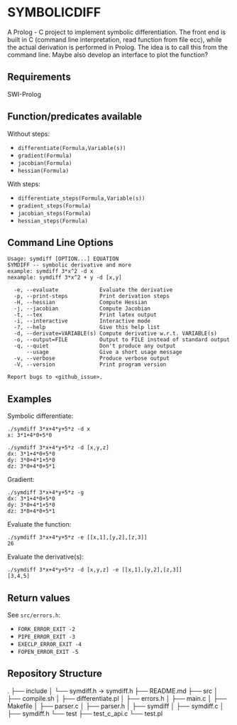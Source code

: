 # SYMBOLICDIFF
A Prolog - C project to implement symbolic differentiation.
The front end is built in C (command line interpretation, read function from file ecc), while the actual derivation is performed in Prolog.
The idea is to call this from the command line.
Maybe also develop an interface to plot the function?

## Requirements
SWI-Prolog
    
## Function/predicates available
Without steps:
- `differentiate(Formula,Variable(s))`
- `gradient(Formula)`
- `jacobian(Formula)`
- `hessian(Formula)`

With steps:
- `differentiate_steps(Formula,Variable(s))`
- `gradient_steps(Formula)`
- `jacobian_steps(Formula)`
- `hessian_steps(Formula)`

## Command Line Options
```
Usage: symdiff [OPTION...] EQUATION
SYMDIFF -- symbolic derivative and more
example: symdiff 3*x^2 -d x
nexample: symdiff 3*x^2 + y -d [x,y]

  -e, --evaluate             Evaluate the derivative
  -p, --print-steps          Print derivation steps
  -H, --hessian              Compute Hessian
  -j, --jacobian             Compute Jacobian
  -t, --tex                  Print latex output
  -i, --interactive          Interactive mode
  -?, --help                 Give this help list
  -d, --derivate=VARIABLE(s) Compute derivative w.r.t. VARIABLE(s)
  -o, --output=FILE          Output to FILE instead of standard output
  -q, --quiet                Don't produce any output
      --usage                Give a short usage message
  -v, --verbose              Produce verbose output
  -V, --version              Print program version

Report bugs to <github_issue>.
```
## Examples
Symbolic differentiate: 
```
./symdiff 3*x+4*y+5*z -d x
x: 3*1+4*0+5*0
```

```
./symdiff 3*x+4*y+5*z -d [x,y,z]
dx: 3*1+4*0+5*0
dy: 3*0+4*1+5*0
dz: 3*0+4*0+5*1
```

Gradient:
```
./symdiff 3*x+4*y+5*z -g
dx: 3*1+4*0+5*0
dy: 3*0+4*1+5*0
dz: 3*0+4*0+5*1
```

Evaluate the function:
```
./symdiff 3*x+4*y+5*z -e [[x,1],[y,2],[z,3]]
26
```

Evaluate the derivative(s):
```
./symdiff 3*x+4*y+5*z -d [x,y,z] -e [[x,1],[y,2],[z,3]]
[3,4,5]
```

## Return values
See `src/errors.h`:
- `FORK_ERROR_EXIT -2`
- `PIPE_ERROR_EXIT -3`
- `EXECLP_ERROR_EXIT -4`
- `FOPEN_ERROR_EXIT -5`

## Repository Structure
.
├── include
│   └── symdiff.h -> symdiff.h
├── README.md
├── src
│   ├── compile.sh
│   ├── differentiate.pl
│   ├── errors.h
│   ├── main.c
│   ├── Makefile
│   ├── parser.c
│   ├── parser.h
│   ├── symdiff
│   ├── symdiff.c
│   ├── symdiff.h
└── test
    ├── test_c_api.c
    └── test.pl
